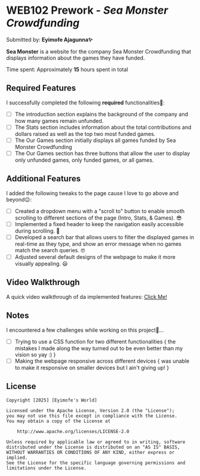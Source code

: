 # WEB102 Prework - *Sea Monster Crowdfunding*

Submitted by: **Eyimofe Ajagunna✨**

**Sea Monster** is a website for the company Sea Monster Crowdfunding that displays information about the games they have funded.

Time spent: Approximately **15** hours spent in total

## Required Features

I successfully completed the following **required** functionalities🚀:

* [ ] The introduction section explains the background of the company and how many games remain unfunded.
* [ ] The Stats section includes information about the total contributions and dollars raised as well as the top two most funded games.
* [ ] The Our Games section initially displays all games funded by Sea Monster Crowdfunding
* [ ] The Our Games section has three buttons that allow the user to display only unfunded games, only funded games, or all games.

## Additional Features

I added the following tweaks to the page cause I love to go above and beyond😉:

* [ ] Created a dropdown menu with a "scroll to" button to enable smooth scrolling to different sections of the page (Intro, Stats, & Games). 😎
* [ ] Implemented a fixed header to keep the navigation easily accessible during scrolling. 🫡
* [ ] Developed a search bar that allows users to filter the displayed games in real-time as they type, and show an error message when no games match the search queries. 🤓
* [ ] Adjusted several default designs of the webpage to make it more visually appealing. 😃 

## Video Walkthrough

A quick video walkthrough of da implemented features:  <a href="https://i.imgur.com/nicEYjU.gif">Click Me!</a> 

## Notes
I encountered a few challenges while working on this project🤧...
* [ ] Trying to use a CSS function for two different functionalities { the mistakes I made along the way turned out to be even better than my vision so yay :) }
* [ ] Making the webpage responsive across different devices { was unable to make it responsive on smaller devices but I ain't giving up! }

## License

    Copyright [2025] [Eyimofe's World]

    Licensed under the Apache License, Version 2.0 (the "License");
    you may not use this file except in compliance with the License.
    You may obtain a copy of the License at

        http://www.apache.org/licenses/LICENSE-2.0

    Unless required by applicable law or agreed to in writing, software
    distributed under the License is distributed on an "AS IS" BASIS,
    WITHOUT WARRANTIES OR CONDITIONS OF ANY KIND, either express or implied.
    See the License for the specific language governing permissions and
    limitations under the License.
